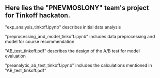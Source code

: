 Here lies the "PNEVMOSLONY" team's project for Tinkoff hackaton.
----------------------------------------------------------------
"exp_analysis_tinkoff.ipynb" describes initial data analysis

"preprocessing_and_model_tinkoff.ipynb" includes data preprocessing and model for course recommendation

"AB_test_tinkoff.pdf" describes the design of the A/B test for model evaluation

"preanalytic_ab_test_tinkoff.ipynb" includes the calculations mentioned in "AB_test_tinkoff.pdf"
